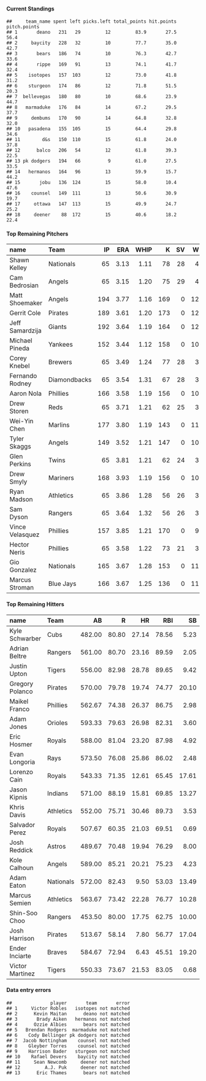 #### Current Standings

    ##     team_name spent left picks.left total_points hit.points pitch.points
    ## 1       deano   231   29         12         83.9       27.5         56.4
    ## 2     baycity   228   32         10         77.7       35.0         42.7
    ## 3       bears   186   74         10         76.3       42.7         33.6
    ## 4       rippe   169   91         13         74.1       41.7         32.4
    ## 5    isotopes   157  103         12         73.0       41.8         31.2
    ## 6    sturgeon   174   86         12         71.8       51.5         20.3
    ## 7  bellevegas   180   80         10         68.6       23.9         44.7
    ## 8   marmaduke   176   84         14         67.2       29.5         37.7
    ## 9     dembums   170   90         14         64.8       32.8         32.0
    ## 10   pasadena   155  105         15         64.4       29.8         34.6
    ## 11        d&s   150  110         15         61.8       24.0         37.8
    ## 12      balco   206   54         12         61.8       39.3         22.5
    ## 13 pk dodgers   194   66          9         61.0       27.5         33.5
    ## 14   hermanos   164   96         13         59.9       15.7         44.2
    ## 15       jobu   136  124         15         58.0       10.4         47.6
    ## 16    counsel   149  111         13         50.6       30.9         19.7
    ## 17     ottawa   147  113         15         49.9       24.7         25.2
    ## 18     deener    88  172         15         40.6       18.2         22.4

#### Top Remaining Pitchers

<table>
<thead>
<tr class="header">
<th align="left">name</th>
<th align="left">Team</th>
<th align="right">IP</th>
<th align="right">ERA</th>
<th align="right">WHIP</th>
<th align="right">K</th>
<th align="right">SV</th>
<th align="right">W</th>
<th align="right">pts</th>
<th align="right">dlr</th>
</tr>
</thead>
<tbody>
<tr class="odd">
<td align="left">Shawn Kelley</td>
<td align="left">Nationals</td>
<td align="right">65</td>
<td align="right">3.13</td>
<td align="right">1.11</td>
<td align="right">78</td>
<td align="right">28</td>
<td align="right">4</td>
<td align="right">4.66</td>
<td align="right">12.83</td>
</tr>
<tr class="even">
<td align="left">Cam Bedrosian</td>
<td align="left">Angels</td>
<td align="right">65</td>
<td align="right">3.15</td>
<td align="right">1.20</td>
<td align="right">75</td>
<td align="right">29</td>
<td align="right">4</td>
<td align="right">4.43</td>
<td align="right">12.20</td>
</tr>
<tr class="odd">
<td align="left">Matt Shoemaker</td>
<td align="left">Angels</td>
<td align="right">194</td>
<td align="right">3.77</td>
<td align="right">1.16</td>
<td align="right">169</td>
<td align="right">0</td>
<td align="right">12</td>
<td align="right">4.13</td>
<td align="right">11.37</td>
</tr>
<tr class="even">
<td align="left">Gerrit Cole</td>
<td align="left">Pirates</td>
<td align="right">189</td>
<td align="right">3.61</td>
<td align="right">1.20</td>
<td align="right">173</td>
<td align="right">0</td>
<td align="right">12</td>
<td align="right">3.99</td>
<td align="right">10.98</td>
</tr>
<tr class="odd">
<td align="left">Jeff Samardzija</td>
<td align="left">Giants</td>
<td align="right">192</td>
<td align="right">3.64</td>
<td align="right">1.19</td>
<td align="right">164</td>
<td align="right">0</td>
<td align="right">12</td>
<td align="right">3.89</td>
<td align="right">10.70</td>
</tr>
<tr class="even">
<td align="left">Michael Pineda</td>
<td align="left">Yankees</td>
<td align="right">152</td>
<td align="right">3.44</td>
<td align="right">1.12</td>
<td align="right">158</td>
<td align="right">0</td>
<td align="right">10</td>
<td align="right">3.84</td>
<td align="right">10.57</td>
</tr>
<tr class="odd">
<td align="left">Corey Knebel</td>
<td align="left">Brewers</td>
<td align="right">65</td>
<td align="right">3.49</td>
<td align="right">1.24</td>
<td align="right">77</td>
<td align="right">28</td>
<td align="right">3</td>
<td align="right">3.72</td>
<td align="right">10.25</td>
</tr>
<tr class="even">
<td align="left">Fernando Rodney</td>
<td align="left">Diamondbacks</td>
<td align="right">65</td>
<td align="right">3.54</td>
<td align="right">1.31</td>
<td align="right">67</td>
<td align="right">28</td>
<td align="right">3</td>
<td align="right">3.24</td>
<td align="right">8.91</td>
</tr>
<tr class="odd">
<td align="left">Aaron Nola</td>
<td align="left">Phillies</td>
<td align="right">166</td>
<td align="right">3.58</td>
<td align="right">1.19</td>
<td align="right">156</td>
<td align="right">0</td>
<td align="right">10</td>
<td align="right">3.13</td>
<td align="right">8.60</td>
</tr>
<tr class="even">
<td align="left">Drew Storen</td>
<td align="left">Reds</td>
<td align="right">65</td>
<td align="right">3.71</td>
<td align="right">1.21</td>
<td align="right">62</td>
<td align="right">25</td>
<td align="right">3</td>
<td align="right">2.90</td>
<td align="right">7.98</td>
</tr>
<tr class="odd">
<td align="left">Wei-Yin Chen</td>
<td align="left">Marlins</td>
<td align="right">177</td>
<td align="right">3.80</td>
<td align="right">1.19</td>
<td align="right">143</td>
<td align="right">0</td>
<td align="right">11</td>
<td align="right">2.89</td>
<td align="right">7.95</td>
</tr>
<tr class="even">
<td align="left">Tyler Skaggs</td>
<td align="left">Angels</td>
<td align="right">149</td>
<td align="right">3.52</td>
<td align="right">1.21</td>
<td align="right">147</td>
<td align="right">0</td>
<td align="right">10</td>
<td align="right">2.73</td>
<td align="right">7.52</td>
</tr>
<tr class="odd">
<td align="left">Glen Perkins</td>
<td align="left">Twins</td>
<td align="right">65</td>
<td align="right">3.81</td>
<td align="right">1.21</td>
<td align="right">62</td>
<td align="right">24</td>
<td align="right">3</td>
<td align="right">2.68</td>
<td align="right">7.37</td>
</tr>
<tr class="even">
<td align="left">Drew Smyly</td>
<td align="left">Mariners</td>
<td align="right">168</td>
<td align="right">3.93</td>
<td align="right">1.19</td>
<td align="right">156</td>
<td align="right">0</td>
<td align="right">10</td>
<td align="right">2.67</td>
<td align="right">7.36</td>
</tr>
<tr class="odd">
<td align="left">Ryan Madson</td>
<td align="left">Athletics</td>
<td align="right">65</td>
<td align="right">3.86</td>
<td align="right">1.28</td>
<td align="right">56</td>
<td align="right">26</td>
<td align="right">3</td>
<td align="right">2.62</td>
<td align="right">7.20</td>
</tr>
<tr class="even">
<td align="left">Sam Dyson</td>
<td align="left">Rangers</td>
<td align="right">65</td>
<td align="right">3.64</td>
<td align="right">1.32</td>
<td align="right">56</td>
<td align="right">26</td>
<td align="right">3</td>
<td align="right">2.58</td>
<td align="right">7.11</td>
</tr>
<tr class="odd">
<td align="left">Vince Velasquez</td>
<td align="left">Phillies</td>
<td align="right">157</td>
<td align="right">3.85</td>
<td align="right">1.21</td>
<td align="right">170</td>
<td align="right">0</td>
<td align="right">9</td>
<td align="right">2.58</td>
<td align="right">7.10</td>
</tr>
<tr class="even">
<td align="left">Hector Neris</td>
<td align="left">Phillies</td>
<td align="right">65</td>
<td align="right">3.58</td>
<td align="right">1.22</td>
<td align="right">73</td>
<td align="right">21</td>
<td align="right">3</td>
<td align="right">2.46</td>
<td align="right">6.79</td>
</tr>
<tr class="odd">
<td align="left">Gio Gonzalez</td>
<td align="left">Nationals</td>
<td align="right">165</td>
<td align="right">3.67</td>
<td align="right">1.28</td>
<td align="right">153</td>
<td align="right">0</td>
<td align="right">11</td>
<td align="right">2.36</td>
<td align="right">6.50</td>
</tr>
<tr class="even">
<td align="left">Marcus Stroman</td>
<td align="left">Blue Jays</td>
<td align="right">166</td>
<td align="right">3.67</td>
<td align="right">1.25</td>
<td align="right">136</td>
<td align="right">0</td>
<td align="right">11</td>
<td align="right">2.30</td>
<td align="right">6.32</td>
</tr>
</tbody>
</table>

#### Top Remaining Hitters

<table>
<thead>
<tr class="header">
<th align="left">name</th>
<th align="left">Team</th>
<th align="right">AB</th>
<th align="right">R</th>
<th align="right">HR</th>
<th align="right">RBI</th>
<th align="right">SB</th>
<th align="right">AVG</th>
<th align="right">pts</th>
<th align="right">dlr</th>
</tr>
</thead>
<tbody>
<tr class="odd">
<td align="left">Kyle Schwarber</td>
<td align="left">Cubs</td>
<td align="right">482.00</td>
<td align="right">80.80</td>
<td align="right">27.14</td>
<td align="right">78.56</td>
<td align="right">5.23</td>
<td align="right">0.26</td>
<td align="right">8.62</td>
<td align="right">23.73</td>
</tr>
<tr class="even">
<td align="left">Adrian Beltre</td>
<td align="left">Rangers</td>
<td align="right">561.00</td>
<td align="right">80.70</td>
<td align="right">23.16</td>
<td align="right">89.59</td>
<td align="right">2.05</td>
<td align="right">0.29</td>
<td align="right">8.26</td>
<td align="right">22.74</td>
</tr>
<tr class="odd">
<td align="left">Justin Upton</td>
<td align="left">Tigers</td>
<td align="right">556.00</td>
<td align="right">82.98</td>
<td align="right">28.78</td>
<td align="right">89.65</td>
<td align="right">9.42</td>
<td align="right">0.26</td>
<td align="right">7.66</td>
<td align="right">21.08</td>
</tr>
<tr class="even">
<td align="left">Gregory Polanco</td>
<td align="left">Pirates</td>
<td align="right">570.00</td>
<td align="right">79.78</td>
<td align="right">19.74</td>
<td align="right">74.77</td>
<td align="right">20.10</td>
<td align="right">0.27</td>
<td align="right">7.43</td>
<td align="right">20.47</td>
</tr>
<tr class="odd">
<td align="left">Maikel Franco</td>
<td align="left">Phillies</td>
<td align="right">562.67</td>
<td align="right">74.38</td>
<td align="right">26.37</td>
<td align="right">86.75</td>
<td align="right">2.98</td>
<td align="right">0.27</td>
<td align="right">7.12</td>
<td align="right">19.59</td>
</tr>
<tr class="even">
<td align="left">Adam Jones</td>
<td align="left">Orioles</td>
<td align="right">593.33</td>
<td align="right">79.63</td>
<td align="right">26.98</td>
<td align="right">82.31</td>
<td align="right">3.60</td>
<td align="right">0.27</td>
<td align="right">6.91</td>
<td align="right">19.02</td>
</tr>
<tr class="odd">
<td align="left">Eric Hosmer</td>
<td align="left">Royals</td>
<td align="right">588.00</td>
<td align="right">81.04</td>
<td align="right">23.20</td>
<td align="right">87.98</td>
<td align="right">4.92</td>
<td align="right">0.28</td>
<td align="right">6.76</td>
<td align="right">18.60</td>
</tr>
<tr class="even">
<td align="left">Evan Longoria</td>
<td align="left">Rays</td>
<td align="right">573.50</td>
<td align="right">76.08</td>
<td align="right">25.86</td>
<td align="right">86.02</td>
<td align="right">2.48</td>
<td align="right">0.26</td>
<td align="right">6.64</td>
<td align="right">18.27</td>
</tr>
<tr class="odd">
<td align="left">Lorenzo Cain</td>
<td align="left">Royals</td>
<td align="right">543.33</td>
<td align="right">71.35</td>
<td align="right">12.61</td>
<td align="right">65.45</td>
<td align="right">17.61</td>
<td align="right">0.29</td>
<td align="right">6.61</td>
<td align="right">18.21</td>
</tr>
<tr class="even">
<td align="left">Jason Kipnis</td>
<td align="left">Indians</td>
<td align="right">571.00</td>
<td align="right">88.19</td>
<td align="right">15.81</td>
<td align="right">69.85</td>
<td align="right">13.27</td>
<td align="right">0.27</td>
<td align="right">6.54</td>
<td align="right">18.02</td>
</tr>
<tr class="odd">
<td align="left">Khris Davis</td>
<td align="left">Athletics</td>
<td align="right">552.00</td>
<td align="right">75.71</td>
<td align="right">30.46</td>
<td align="right">89.73</td>
<td align="right">3.53</td>
<td align="right">0.25</td>
<td align="right">6.35</td>
<td align="right">17.48</td>
</tr>
<tr class="even">
<td align="left">Salvador Perez</td>
<td align="left">Royals</td>
<td align="right">507.67</td>
<td align="right">60.35</td>
<td align="right">21.03</td>
<td align="right">69.51</td>
<td align="right">0.69</td>
<td align="right">0.26</td>
<td align="right">6.10</td>
<td align="right">16.80</td>
</tr>
<tr class="odd">
<td align="left">Josh Reddick</td>
<td align="left">Astros</td>
<td align="right">489.67</td>
<td align="right">70.48</td>
<td align="right">19.94</td>
<td align="right">76.29</td>
<td align="right">8.00</td>
<td align="right">0.27</td>
<td align="right">6.01</td>
<td align="right">16.56</td>
</tr>
<tr class="even">
<td align="left">Kole Calhoun</td>
<td align="left">Angels</td>
<td align="right">589.00</td>
<td align="right">85.21</td>
<td align="right">20.21</td>
<td align="right">75.23</td>
<td align="right">4.23</td>
<td align="right">0.27</td>
<td align="right">5.96</td>
<td align="right">16.42</td>
</tr>
<tr class="odd">
<td align="left">Adam Eaton</td>
<td align="left">Nationals</td>
<td align="right">572.00</td>
<td align="right">82.43</td>
<td align="right">9.50</td>
<td align="right">53.03</td>
<td align="right">13.49</td>
<td align="right">0.29</td>
<td align="right">5.84</td>
<td align="right">16.07</td>
</tr>
<tr class="even">
<td align="left">Marcus Semien</td>
<td align="left">Athletics</td>
<td align="right">563.67</td>
<td align="right">73.42</td>
<td align="right">22.28</td>
<td align="right">76.77</td>
<td align="right">10.28</td>
<td align="right">0.25</td>
<td align="right">5.68</td>
<td align="right">15.63</td>
</tr>
<tr class="odd">
<td align="left">Shin-Soo Choo</td>
<td align="left">Rangers</td>
<td align="right">453.50</td>
<td align="right">80.00</td>
<td align="right">17.75</td>
<td align="right">62.75</td>
<td align="right">10.00</td>
<td align="right">0.26</td>
<td align="right">5.25</td>
<td align="right">14.45</td>
</tr>
<tr class="even">
<td align="left">Josh Harrison</td>
<td align="left">Pirates</td>
<td align="right">513.67</td>
<td align="right">58.14</td>
<td align="right">7.80</td>
<td align="right">56.77</td>
<td align="right">17.04</td>
<td align="right">0.28</td>
<td align="right">5.17</td>
<td align="right">14.22</td>
</tr>
<tr class="odd">
<td align="left">Ender Inciarte</td>
<td align="left">Braves</td>
<td align="right">584.67</td>
<td align="right">72.94</td>
<td align="right">6.43</td>
<td align="right">45.51</td>
<td align="right">19.20</td>
<td align="right">0.28</td>
<td align="right">5.14</td>
<td align="right">14.14</td>
</tr>
<tr class="even">
<td align="left">Victor Martinez</td>
<td align="left">Tigers</td>
<td align="right">550.33</td>
<td align="right">73.67</td>
<td align="right">21.53</td>
<td align="right">83.05</td>
<td align="right">0.68</td>
<td align="right">0.28</td>
<td align="right">5.03</td>
<td align="right">13.86</td>
</tr>
</tbody>
</table>

#### Data entry errors

    ##              player       team       error
    ## 1     Victor Robles   isotopes not matched
    ## 2      Kevin Maitan      deano not matched
    ## 3       Brady Aiken   hermanos not matched
    ## 4      Ozzie Albies      bears not matched
    ## 5   Brendan Rodgers  marmaduke not matched
    ## 6    Cody Bellinger pk dodgers not matched
    ## 7  Jacob Nottingham    counsel not matched
    ## 8    Gleyber Torres    counsel not matched
    ## 9    Harrison Bader   sturgeon not matched
    ## 10    Rafael Devers    baycity not matched
    ## 11     Sean Newcomb     deener not matched
    ## 12         A.J. Puk     deener not matched
    ## 13      Eric Thames      bears not matched

